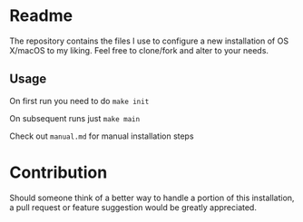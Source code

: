 # Readme

The repository contains the files I use to configure a new installation of OS X/macOS to my liking.  Feel free to clone/fork and alter to your needs.

## Usage

On first run you need to do `make init`

On subsequent runs just `make main`

Check out `manual.md` for manual installation steps

# Contribution

Should someone think of a better way to handle a portion of this installation, a pull request or feature suggestion would be greatly appreciated.



